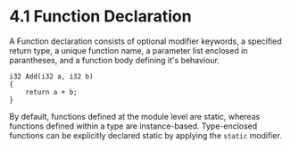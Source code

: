 # 4.1 Function Declaration
A Function declaration consists of optional modifier keywords, a specified return type, a unique function name, a parameter list enclosed in parantheses, and a function body defining it's behaviour.

```tweety
i32 Add(i32 a, i32 b) 
{
    return a + b;
}
```

By default, functions defined at the module level are static, whereas functions defined within a type are instance-based. Type-enclosed functions can be explicitly declared static by applying the `static` modifier.
